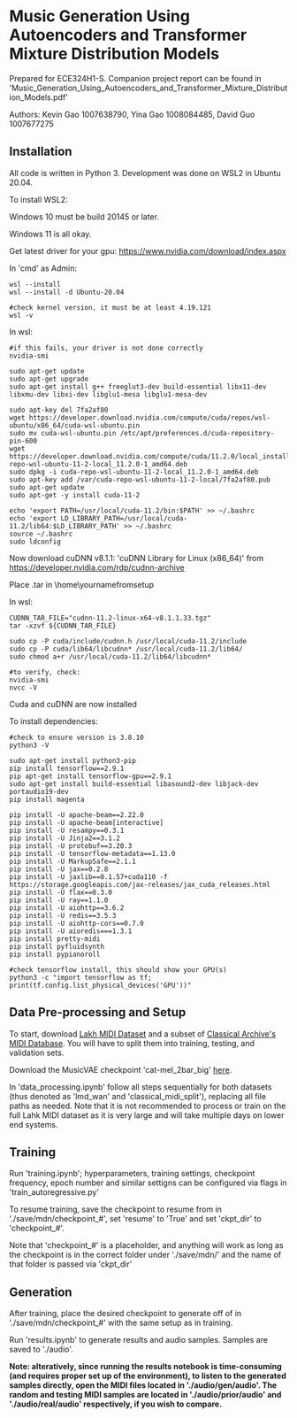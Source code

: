 # Music Generation Using Autoencoders and Transformer Mixture Distribution Models
Prepared for ECE324H1-S. Companion project report can be found in 'Music_Generation_Using_Autoencoders_and_Transformer_Mixture_Distribution_Models.pdf'

Authors: Kevin Gao 1007638790, Yina Gao 1008084485, David Guo 1007677275

## Installation
All code is written in Python 3. Development was done on WSL2 in Ubuntu 20.04.

To install WSL2:

Windows 10 must be build 20145 or later.

Windows 11 is all okay.

Get latest driver for your gpu: https://www.nvidia.com/download/index.aspx 

In 'cmd' as Admin:
```
wsl --install
wsl --install -d Ubuntu-20.04

#check kernel version, it must be at least 4.19.121
wsl -v
```

In wsl:
```
#if this fails, your driver is not done correctly
nvidia-smi

sudo apt-get update
sudo apt-get upgrade
sudo apt-get install g++ freeglut3-dev build-essential libx11-dev libxmu-dev libxi-dev libglu1-mesa libglu1-mesa-dev

sudo apt-key del 7fa2af80
wget https://developer.download.nvidia.com/compute/cuda/repos/wsl-ubuntu/x86_64/cuda-wsl-ubuntu.pin
sudo mv cuda-wsl-ubuntu.pin /etc/apt/preferences.d/cuda-repository-pin-600
wget https://developer.download.nvidia.com/compute/cuda/11.2.0/local_installers/cuda-repo-wsl-ubuntu-11-2-local_11.2.0-1_amd64.deb
sudo dpkg -i cuda-repo-wsl-ubuntu-11-2-local_11.2.0-1_amd64.deb
sudo apt-key add /var/cuda-repo-wsl-ubuntu-11-2-local/7fa2af80.pub 
sudo apt-get update
sudo apt-get -y install cuda-11-2

echo 'export PATH=/usr/local/cuda-11.2/bin:$PATH' >> ~/.bashrc
echo 'export LD_LIBRARY_PATH=/usr/local/cuda-11.2/lib64:$LD_LIBRARY_PATH' >> ~/.bashrc
source ~/.bashrc
sudo ldconfig
```
Now download cuDNN v8.1.1: 'cuDNN Library for Linux (x86_64)' from https://developer.nvidia.com/rdp/cudnn-archive

Place .tar in \home\yournamefromsetup

In wsl:
```
CUDNN_TAR_FILE="cudnn-11.2-linux-x64-v8.1.1.33.tgz"
tar -xzvf ${CUDNN_TAR_FILE}

sudo cp -P cuda/include/cudnn.h /usr/local/cuda-11.2/include
sudo cp -P cuda/lib64/libcudnn* /usr/local/cuda-11.2/lib64/
sudo chmod a+r /usr/local/cuda-11.2/lib64/libcudnn*

#to verify, check:
nvidia-smi
nvcc -V
```
Cuda and cuDNN are now installed

To install dependencies:
```
#check to ensure version is 3.8.10
python3 -V

sudo apt-get install python3-pip
pip install tensorflow==2.9.1
pip apt-get install tensorflow-gpu==2.9.1
sudo apt-get install build-essential libasound2-dev libjack-dev portaudio19-dev
pip install magenta

pip install -U apache-beam==2.22.0
pip install -U apache-beam[interactive]
pip install -U resampy==0.3.1
pip install -U Jinja2==3.1.2
pip install -U protobuf==3.20.3
pip install -U tensorflow-metadata==1.13.0
pip install -U MarkupSafe==2.1.1
pip install -U jax==0.2.8
pip install -U jaxlib==0.1.57+cuda110 -f https://storage.googleapis.com/jax-releases/jax_cuda_releases.html
pip install -U flax==0.3.0
pip install -U ray==1.1.0
pip install -U aiohttp==3.6.2
pip install -U redis==3.5.3
pip install -U aiohttp-cors==0.7.0
pip install -U aioredis===1.3.1
pip install pretty-midi
pip install pyfluidsynth
pip install pypianoroll

#check tensorflow install, this should show your GPU(s)
python3 -c "import tensorflow as tf; print(tf.config.list_physical_devices('GPU'))"
```

## Data Pre-processing and Setup
To start, download [Lakh MIDI Dataset](https://colinraffel.com/projects/lmd/) and a subset of [Classical Archive's MIDI Database](https://www.classicalarchives.com/midi.html). You will have to split them into training, testing, and validation sets.

Download the MusicVAE checkpoint 'cat-mel_2bar_big' [here](https://storage.googleapis.com/magentadata/models/music_vae/checkpoints/cat-mel_2bar_big.tar).

In 'data_processing.ipynb' follow all steps sequentially for both datasets (thus denoted as 'lmd_wan' and 'classical_midi_split'), replacing all file paths as needed. Note that it is not recommended to process or train on the full Lahk MIDI dataset as it is very large and will take multiple days on lower end systems.

## Training

Run 'training.ipynb'; hyperparameters, training settings, checkpoint frequency, epoch number and similar settigns can be configured via flags in 'train_autoregressive.py'

To resume training, save the checkpoint to resume from in './save/mdn/checkpoint_#', set 'resume' to 'True' and set 'ckpt_dir' to 'checkpoint_#'. 

Note that 'checkpoint_#' is a placeholder, and anything will work as long as the checkpoint is in the correct folder under './save/mdn/' and the name of that folder is passed via 'ckpt_dir' 

## Generation

After training, place the desired checkpoint to generate off of in './save/mdn/checkpoint_#' with the same setup as in training. 

Run 'results.ipynb' to generate results and audio samples. Samples are saved to './audio'. 

**Note: alteratively, since running the results notebook is time-consuming (and requires proper set up of the environment), to listen to the generated samples directly, open the MIDI files located in './audio/gen/audio'. The random and testing MIDI samples are located in './audio/prior/audio' and './audio/real/audio' respectively, if you wish to compare.**


